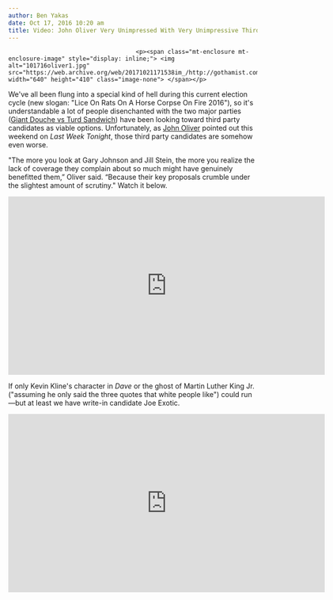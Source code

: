 ```yaml
---
author: Ben Yakas
date: Oct 17, 2016 10:20 am
title: Video: John Oliver Very Unimpressed With Very Unimpressive Third Party Candidates
---
```


	
										<p><span class="mt-enclosure mt-enclosure-image" style="display: inline;"> <img alt="101716oliver1.jpg" src="https://web.archive.org/web/20171021171538im_/http://gothamist.com/attachments/byakas/101716oliver1.jpg" width="640" height="410" class="image-none"> </span></p>

<p>We&apos;ve all been flung into a special kind of hell during this current election cycle (new slogan: &quot;Lice On Rats On A Horse Corpse On Fire 2016&quot;), so it&apos;s understandable a lot of people disenchanted with the two major parties (<a href="https://web.archive.org/web/20171021171538/http://www.vanityfair.com/hollywood/2016/09/south-park-season-20-premiere">Giant Douche vs Turd Sandwich</a>) have been looking toward third party candidates as viable options. Unfortunately, as <a href="https://web.archive.org/web/20171021171538/http://gothamist.com/tags/johnoliver">John Oliver</a> pointed out this weekend on <em>Last Week Tonight</em>, those third party candidates are somehow even worse. </p>

<p>&quot;The more you look at Gary Johnson and Jill Stein, the more you realize the lack of coverage they complain about so much might have genuinely benefitted them,&#x201D; Oliver said. &#x201C;Because their key proposals crumble under the slightest amount of scrutiny.&quot; Watch it below.</p>

<p><iframe width="640" height="360" src="https://web.archive.org/web/20171021171538if_/https://www.youtube.com/embed/k3O01EfM5fU" frameborder="0" allowfullscreen></iframe></p>

<p>If only Kevin Kline&apos;s character in <em>Dave</em> or the ghost of Martin Luther King Jr. (&quot;assuming he only said the three quotes that white people like&quot;) could run&#x2014;but at least we have write-in candidate Joe Exotic. </p>

<p><iframe width="640" height="360" src="https://web.archive.org/web/20171021171538if_/https://www.youtube.com/embed/sc-_7RCFArM" frameborder="0" allowfullscreen></iframe></p>					
										
									
				